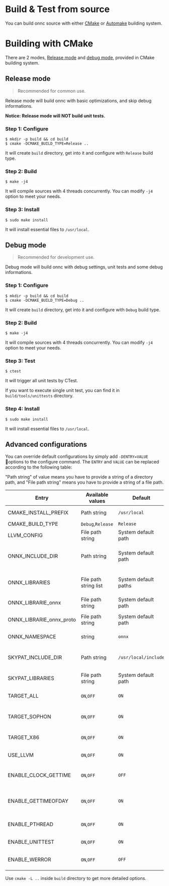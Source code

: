 # Build & Test from source

You can build onnc source with either [CMake](#building-with-cmake) or [Automake](#building-with-automake) building system.

# Building with CMake

There are 2 modes, [Release mode](#release-mode) and [debug mode](#debug-mode), provided in CMake building system. 

## Release mode

> Recommended for common use.

Release mode will build onnc with basic optimizations, and skip debug informations.

**Notice: Release mode will NOT build unit tests.**

### Step 1: Configure

```shell
$ mkdir -p build && cd build
$ cmake -DCMAKE_BUILD_TYPE=Release ..
```

It will create `build` directory, get into it and configure with `Release` build type.

### Step 2: Build

```shell
$ make -j4
```

It will compile sources with 4 threads concurrently. You can modify `-j4` option to meet your needs.

### Step 3: Install

```shell
$ sudo make install
```

It will install essential files to `/usr/local`.

## Debug mode

> Recommended for development use.

Debug mode will build onnc with debug settings, unit tests and some debug informations.

### Step 1: Configure

```shell
$ mkdir -p build && cd build
$ cmake -DCMAKE_BUILD_TYPE=Debug ..
```

It will create `build` directory, get into it and configure with `Debug` build type.

### Step 2: Build

```shell
$ make -j4
```

It will compile sources with 4 threads concurrently. You can modify `-j4` option to meet your needs.

### Step 3: Test

```shell
$ ctest
```

It will trigger all unit tests by CTest.

If you want to execute single unit test, you can find it in `build/tools/unittests` directory.

### Step 4: Install

```shell
$ sudo make install
```

It will install essential files to `/usr/local`.

## Advanced configurations

You can override default configurations by simply add `-DENTRY=VALUE` options to the configure command. The `ENTRY` and `VALUE` can be replaced according to the following table:

"Path string" of value means you have to provide a string of a directory path, and "File path string" means you have to provide a string of a file path.

| Entry | Available values | Default | Description |
|-------|------------------|---------|-------------|
|CMAKE_INSTALL_PREFIX| Path string | `/usr/local` | Path to install onnc into |
|CMAKE_BUILD_TYPE| `Debug`,`Release` | `Release` | Build mode |
|LLVM_CONFIG| File path string | System default path | Path of `llvm-config` | 
|ONNX_INCLUDE_DIR| Path string | System default path | Path to include directory of onnx |
|ONNX_LIBRARIES| File path string list | System default paths | Path of `onnx` and `onnx_proto` libraries|
|ONNX_LIBRARIE_onnx| File path string | System default path | Path of `onnx` library |
|ONNX_LIBRARIE_onnx_proto| File path string | System default path | Path of `onnx_proto` library |
|ONNX_NAMESPACE| string | `onnx` | Namespace of onnx |
|SKYPAT_INCLUDE_DIR| Path string | `/usr/local/include` | Path to include directory of SkyPat |
|SKYPAT_LIBRARIES| File path string | System default path | Path of `SkyPat` library |
|TARGET_ALL| `ON`,`OFF` | `ON` | Whether to build all targets |
|TARGET_SOPHON| `ON`,`OFF` | `ON` | Whether to build Sophon targets |
|TARGET_X86| `ON`,`OFF` | `ON` | Whether to build X86 targets |
|USE_LLVM| `ON`,`OFF` | `ON` | Whether to use LLVM |
|ENABLE_CLOCK_GETTIME| `ON`,`OFF` | `OFF` | Whether to enable `clock_gettime` function |
|ENABLE_GETTIMEOFDAY| `ON`,`OFF` | `ON` | Whether to enable `gettimeofday` function |
|ENABLE_PTHREAD| `ON`,`OFF` | `ON` | Whether to enable pthread |
|ENABLE_UNITTEST| `ON`,`OFF` | `ON` | Whether to build unit test |
|ENABLE_WERROR| `ON`,`OFF` | `OFF` | Whether to use `-Werror` flag |

Use `cmake -L ..` inside `build` directory to get more detailed options.

